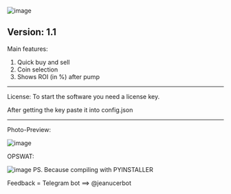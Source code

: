 ![image](https://i.imgur.com/7yOC6Mx.jpg)

Version: 1.1
-----------------------------------------------
Main features:
1. Quick buy and sell
2. Coin selection
3. Shows ROI (in %) after pump
-----------------------------------------------
License:
To start the software you need a license key.

After getting the key paste it into config.json

------------------------------------------------

Photo-Preview:

![image](https://user-images.githubusercontent.com/89002240/131226270-caa0c0d4-0a6e-4d9d-9bd0-56c51a1a14a1.png)


OPSWAT:

![image](https://user-images.githubusercontent.com/89002240/131226117-2d987a03-999e-40dc-b7b3-068d0c172df2.png)
PS. Because compiling with PYINSTALLER



Feedback = Telegram bot ==> @jeanucerbot 
